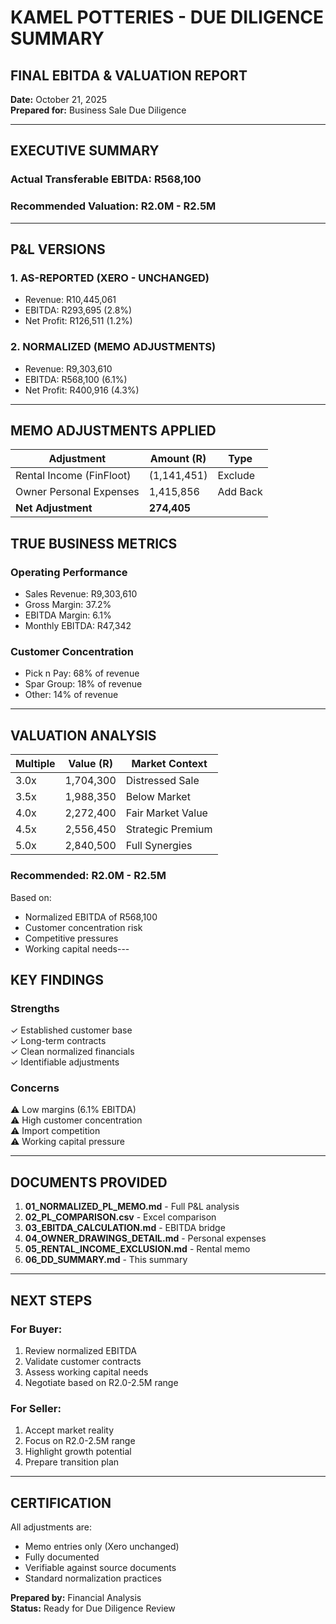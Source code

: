 # KAMEL POTTERIES - DUE DILIGENCE SUMMARY
## FINAL EBITDA & VALUATION REPORT
**Date:** October 21, 2025  
**Prepared for:** Business Sale Due Diligence

---

## EXECUTIVE SUMMARY

### Actual Transferable EBITDA: R568,100
### Recommended Valuation: R2.0M - R2.5M

---

## P&L VERSIONS

### 1. AS-REPORTED (XERO - UNCHANGED)
- Revenue: R10,445,061
- EBITDA: R293,695 (2.8%)
- Net Profit: R126,511 (1.2%)

### 2. NORMALIZED (MEMO ADJUSTMENTS)
- Revenue: R9,303,610
- EBITDA: R568,100 (6.1%)
- Net Profit: R400,916 (4.3%)

---

## MEMO ADJUSTMENTS APPLIED

| Adjustment | Amount (R) | Type |
|------------|------------|------|
| Rental Income (FinFloot) | (1,141,451) | Exclude |
| Owner Personal Expenses | 1,415,856 | Add Back |
| **Net Adjustment** | **274,405** | |---

## TRUE BUSINESS METRICS

### Operating Performance
- Sales Revenue: R9,303,610
- Gross Margin: 37.2%
- EBITDA Margin: 6.1%
- Monthly EBITDA: R47,342

### Customer Concentration
- Pick n Pay: 68% of revenue
- Spar Group: 18% of revenue
- Other: 14% of revenue

---

## VALUATION ANALYSIS

| Multiple | Value (R) | Market Context |
|----------|-----------|----------------|
| 3.0x | 1,704,300 | Distressed Sale |
| 3.5x | 1,988,350 | Below Market |
| 4.0x | 2,272,400 | Fair Market Value |
| 4.5x | 2,556,450 | Strategic Premium |
| 5.0x | 2,840,500 | Full Synergies |

### Recommended: R2.0M - R2.5M
Based on:
- Normalized EBITDA of R568,100
- Customer concentration risk
- Competitive pressures
- Working capital needs---

## KEY FINDINGS

### Strengths
✓ Established customer base  
✓ Long-term contracts  
✓ Clean normalized financials  
✓ Identifiable adjustments  

### Concerns
⚠️ Low margins (6.1% EBITDA)  
⚠️ High customer concentration  
⚠️ Import competition  
⚠️ Working capital pressure  

---

## DOCUMENTS PROVIDED

1. **01_NORMALIZED_PL_MEMO.md** - Full P&L analysis
2. **02_PL_COMPARISON.csv** - Excel comparison
3. **03_EBITDA_CALCULATION.md** - EBITDA bridge
4. **04_OWNER_DRAWINGS_DETAIL.md** - Personal expenses
5. **05_RENTAL_INCOME_EXCLUSION.md** - Rental memo
6. **06_DD_SUMMARY.md** - This summary

---

## NEXT STEPS

### For Buyer:
1. Review normalized EBITDA
2. Validate customer contracts
3. Assess working capital needs
4. Negotiate based on R2.0-2.5M range

### For Seller:
1. Accept market reality
2. Focus on R2.0-2.5M range
3. Highlight growth potential
4. Prepare transition plan

---

## CERTIFICATION

All adjustments are:
- Memo entries only (Xero unchanged)
- Fully documented
- Verifiable against source documents
- Standard normalization practices

**Prepared by:** Financial Analysis  
**Status:** Ready for Due Diligence Review